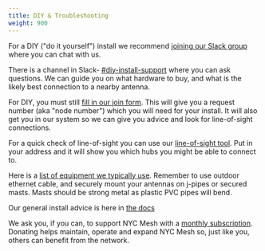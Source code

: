```yaml
---
title: DIY & Troubleshooting
weight: 900
---
```


For a DIY ("do it yourself") install we recommend [joining our Slack group](https://slack.nycmesh.net/) where you can chat with us.

There is a channel in Slack- [#diy-install-support](https://app.slack.com/client/T02MB96L1/CL7BDUTA7/thread/G0FS2EVSQ-1584108413.229000) where you can ask questions. We can guide you on what hardware to buy, and what is the likely best connection to a nearby antenna.

For DIY, you must still [fill in our join form](https://nycmesh.net/join). This will give you a request number (aka "node number") which you will need for your install. It will also get you in our system so we can give you advice and look for line-of-sight connections.

For a quick check of line-of-sight you can use our [line-of-sight tool](https://los.nycmesh.net). Put in your address and it will show you which hubs you might be able to connect to.

Here is a [list of equipment we typically use](../installs/equipment/). Remember to use outdoor ethernet cable, and securely mount your antennas on j-pipes or secured masts. Masts should be strong metal as plastic PVC pipes will bend.

Our general install advice is here in [the docs](../installs/)

We ask you, if you can, to support NYC Mesh with a [monthly subscription](https://nycmesh.net/donate). Donating helps maintain, operate and expand NYC Mesh so, just like you, others can benefit from the network.
